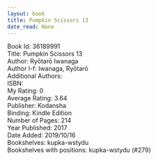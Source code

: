 ```yaml
---
layout: book
title: Pumpkin Scissors 13
date_read: None
---
```


Book Id: 36189991<br />
Title: Pumpkin Scissors 13<br />
Author: Ryōtarō Iwanaga<br />
Author l-f: Iwanaga, Ryōtarō<br />
Additional Authors: <br />
ISBN: <br />
My Rating: 0<br />
Average Rating: 3.64<br />
Publisher: Kodansha<br />
Binding: Kindle Edition<br />
Number of Pages: 214<br />
Year Published: 2017<br />
Date Added: 2019/10/16<br />
Bookshelves: kupka-wstydu<br />
Bookshelves with positions: kupka-wstydu (#279)<br />

